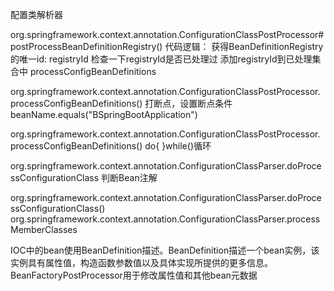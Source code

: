 配置类解析器

org.springframework.context.annotation.ConfigurationClassPostProcessor#postProcessBeanDefinitionRegistry()
代码逻辑：
    获得BeanDefinitionRegistry的唯一id: registryId
    检查一下registryId是否已处理过
    添加registryId到已处理集合中
    processConfigBeanDefinitions   
    
org.springframework.context.annotation.ConfigurationClassPostProcessor.processConfigBeanDefinitions()
打断点，设置断点条件 beanName.equals("BSpringBootApplication")

 
org.springframework.context.annotation.ConfigurationClassPostProcessor.processConfigBeanDefinitions()
    do{
    }while()循环

org.springframework.context.annotation.ConfigurationClassParser.doProcessConfigurationClass
    判断Bean注解


org.springframework.context.annotation.ConfigurationClassParser.doProcessConfigurationClass()
    org.springframework.context.annotation.ConfigurationClassParser.processMemberClasses

IOC中的bean使用BeanDefinition描述。BeanDefinition描述一个bean实例，该实例具有属性值，构造函数参数值以及具体实现所提供的更多信息。BeanFactoryPostProcessor用于修改属性值和其他bean元数据
